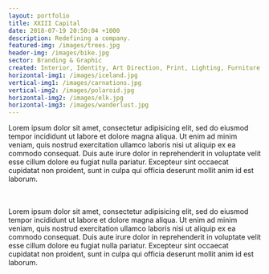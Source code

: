 ```yaml
---
layout: portfolio
title: XXIII Capital
date: 2018-07-19 20:50:04 +1000
description: Redefining a company.
featured-img: /images/trees.jpg
header-img: /images/bike.jpg
sector: Branding & Graphic
created: Interior, Identity, Art Direction, Print, Lighting, Furniture
horizontal-img1: /images/iceland.jpg
vertical-img1: /images/carnations.jpg
vertical-img2: /images/polaroid.jpg
horizontal-img2: /images/elk.jpg
horizontal-img3: /images/wanderlust.jpg
---
```



<div>
  Lorem ipsum dolor sit amet, consectetur adipisicing elit, sed do eiusmod tempor incididunt ut labore et dolore magna aliqua. Ut enim ad minim veniam, quis nostrud exercitation ullamco laboris nisi ut aliquip ex ea commodo consequat. Duis aute irure dolor in reprehenderit in voluptate velit esse cillum dolore eu fugiat nulla pariatur. Excepteur sint occaecat cupidatat non proident, sunt in culpa qui officia deserunt mollit anim id est laborum.<br><br><br>

  Lorem ipsum dolor sit amet, consectetur adipisicing elit, sed do eiusmod tempor incididunt ut labore et dolore magna aliqua. Ut enim ad minim veniam, quis nostrud exercitation ullamco laboris nisi ut aliquip ex ea commodo consequat. Duis aute irure dolor in reprehenderit in voluptate velit esse cillum dolore eu fugiat nulla pariatur. Excepteur sint occaecat cupidatat non proident, sunt in culpa qui officia deserunt mollit anim id est laborum.
</div>
